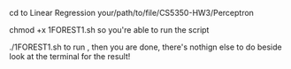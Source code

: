 cd to Linear Regression your/path/to/file/CS5350-HW3/Perceptron

chmod +x 1FOREST1.sh so you're able to run the script

./1FOREST1.sh to run , then you are done, there's nothign else to do beside look at the terminal for the result!


